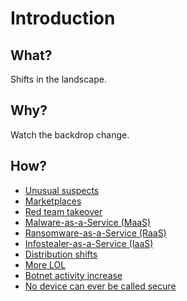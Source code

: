 # Introduction

## What?

Shifts in the landscape.

## Why?

Watch the backdrop change.

## How?

* [Unusual suspects](adversaries.md)
* [Marketplaces](marketplace.md)
* [Red team takeover](c2.md)
* [Malware-as-a-Service (MaaS)](maas.md)
* [Ransomware-as-a-Service (RaaS)](raas.md)
* [Infostealer-as-a-Service (IaaS)](iaas.md)
* [Distribution shifts](initial.md)
* [More LOL](lol.md)
* [Botnet activity increase](botnets.md)
* [No device can ever be called secure](youtoo.md)
